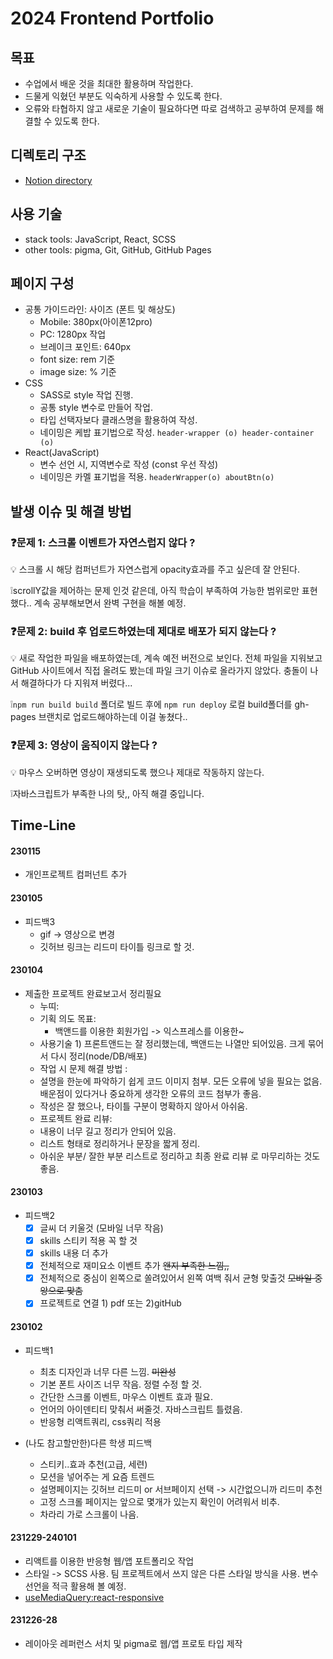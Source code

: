 # 2024 Frontend Portfolio

## 목표

- 수업에서 배운 것을 최대한 활용하며 작업한다.
- 드물게 익혔던 부분도 익숙하게 사용할 수 있도록 한다.
- 오류와 타협하지 않고 새로운 기술이 필요하다면 따로 검색하고 공부하여 문제를 해결할 수 있도록 한다.

## 디렉토리 구조

- [Notion directory](https://www.notion.so/Portfolio-cb9c15db223e4e5891b19c6177d7159c?pvs=4#37188eaf914e41a596ed1cef5c8c784f)

## 사용 기술

- stack tools: JavaScript, React, SCSS
- other tools: pigma, Git, GitHub, GitHub Pages

## 페이지 구성

- 공통 가이드라인: 사이즈 (폰트 및 해상도)
  - Mobile: 380px(아이폰12pro)
  - PC: 1280px 작업
  - 브레이크 포인트: 640px
  - font size: rem 기준
  - image size: % 기준
- CSS
  - SASS로 style 작업 진행.
  - 공통 style 변수로 만들어 작업.
  - 타입 선택자보다 클래스명을 활용하여 작성.
  - 네이밍은 케밥 표기법으로 작성.
    `header-wrapper (o) header-container (o)`
- React(JavaScript)
  - 변수 선언 시, 지역변수로 작성 (const 우선 작성)
  - 네이밍은 카멜 표기법을 적용.
    `headerWrapper(o) aboutBtn(o)`

## 발생 이슈 및 해결 방법

### ❓문제 1: 스크롤 이벤트가 자연스럽지 않다 ?

<aside>
💡 스크롤 시 해당 컴퍼넌트가 자연스럽게 opacity효과를 주고 싶은데 잘 안된다.

❕scrollY값을 제어하는 문제 인것 같은데, 아직 학습이 부족하여 가능한 범위로만 표현했다.. 계속 공부해보면서 완벽 구현을 해볼 예정.

</aside>

### ❓문제 2: build 후 업로드하였는데 제대로 배포가 되지 않는다 ?

<aside>
💡 새로 작업한 파일을 배포하였는데, 계속 예전 버전으로 보인다. 전체 파일을 지워보고 GitHub 사이트에서 직접 올려도 봤는데 파일 크기 이슈로 올라가지 않았다. 충돌이 나서 해결하다가 다 지워져 버렸다...

❕`npm run build build` 폴더로 빌드 후에 `npm run deploy` 로컬 build폴더를 gh-pages 브랜치로 업로드해야하는데 이걸 놓쳤다..

</aside>

### ❓문제 3: 영상이 움직이지 않는다 ?

<aside>
💡 마우스 오버하면 영상이 재생되도록 했으나 제대로 작동하지 않는다.

❕자바스크립트가 부족한 나의 탓,, 아직 해결 중입니다.

</aside>

## Time-Line

#### 230115

- 개인프로젝트 컴퍼넌트 추가

#### 230105

- 피드백3
  - gif -> 영상으로 변경
  - 깃허브 링크는 리드미 타이틀 링크로 할 것.

#### 230104

- 제출한 프로젝트 완료보고서 정리필요
  - 누띠:
  - 기획 의도 목표:
    - 백앤드를 이용한 회원가입 -> 익스프레스를 이용한~
  - 사용기술 1) 프론트앤드는 잘 정리했는데, 백앤드는 나열만 되어있음. 크게 묶어서 다시 정리(node/DB/배포)
  - 작업 시 문제 해결 방법 :
  - 설명을 한눈에 파악하기 쉽게 코드 이미지 첨부. 모든 오류에 넣을 필요는 없음. 배운점이 있다거나 중요하게 생각한 오류의 코드 첨부가 좋음.
  - 작성은 잘 했으나, 타이틀 구분이 명확하지 않아서 아쉬움.
  - 프로젝트 완료 리뷰:
  - 내용이 너무 길고 정리가 안되어 있음.
  - 리스트 형태로 정리하거나 문장을 짧게 정리.
  - 아쉬운 부분/ 잘한 부분 리스트로 정리하고 최종 완료 리뷰 로 마무리하는 것도 좋음.

#### 230103

- 피드백2
  - [x] 글씨 더 키울것 (모바일 너무 작음)
  - [x] skills 스티키 적용 꼭 할 것
  - [x] skills 내용 더 추가
  - [x] 전체적으로 재미요소 이벤트 추가 ~~왠지 부족한 느낌,,~~
  - [x] 전체적으로 중심이 왼쪽으로 쏠려있어서 왼쪽 여백 줘서 균형 맞출것 ~~모바일 중앙으로 맞춤~~
  - [x] 프로젝트로 연결 1) pdf 또는 2)gitHub

#### 230102

- 피드백1

  - 최초 디자인과 너무 다른 느낌. ~~미완성~~
  - 기본 폰트 사이즈 너무 작음. 정렬 수정 할 것.
  - 간단한 스크롤 이벤트, 마우스 이벤트 효과 필요.
  - 언어의 아이덴티티 맞춰서 써줄것. 자바스크립트 틀렸음.
  - 반응형 리액트쿼리, css쿼리 적용

- (나도 참고할만한)다른 학생 피드백

  - 스티키..효과 추천(고급, 세련)
  - 모션을 넣어주는 게 요즘 트렌드
  - 설명페이지는 깃허브 리드미 or 서브페이지 선택 -> 시간없으니까 리드미 추천
  - 고정 스크롤 페이지는 앞으로 몇개가 있는지 확인이 어려워서 비추.
  - 차라리 가로 스크롤이 나음.

#### 231229-240101

- 리액트를 이용한 반응형 웹/앱 포트폴리오 작업
- 스타일 -> SCSS 사용. 팀 프로젝트에서 쓰지 않은 다른 스타일 방식을 사용. 변수 선언을 적극 활용해 볼 예정.
- [useMediaQuery:react-responsive](https://www.npmjs.com/package/react-responsive)

#### 231226-28

- 레이아웃 레퍼런스 서치 및 pigma로 웹/앱 프로토 타입 제작
